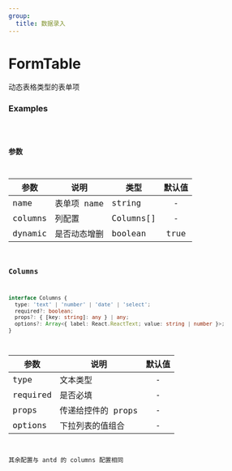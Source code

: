 ```yaml
---
group:
  title: 数据录入
---
```


# FormTable

动态表格类型的表单项

### Examples

<code src="../../src/form-table/demo/index.jsx" />

### 参数

| 参数    | 说明         | 类型      | 默认值 |
| ------- | ------------ | --------- | :----: |
| name    | 表单项 name  | string    |   -    |
| columns | 列配置       | Columns[] |   -    |
| dynamic | 是否动态增删 | boolean   |  true  |

### Columns

```typescript
interface Columns {
  type: 'text' | 'number' | 'date' | 'select';
  required?: boolean;
  props?: { [key: string]: any } | any;
  options?: Array<{ label: React.ReactText; value: string | number }>;
}
```

| 参数     | 说明               | 默认值 |
| -------- | ------------------ | :----: |
| type     | 文本类型           |   -    |
| required | 是否必填           |   -    |
| props    | 传递给控件的 props |   -    |
| options  | 下拉列表的值组合   |   -    |

其余配置与 antd 的 columns 配置相同

